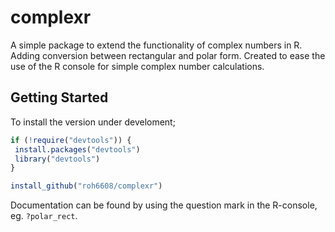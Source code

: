 # complexr
 A simple package to extend the functionality of complex numbers in R. Adding conversion between rectangular and polar form. Created to ease the use of the R console for simple complex number calculations.
 
 ## Getting Started
 To install the version under develoment;
 ```r
 if (!require("devtools")) {
  install.packages("devtools")
  library("devtools")
}

install_github("roh6608/complexr")
 ```
Documentation can be found by using the question mark in the R-console, eg. ```?polar_rect```.
